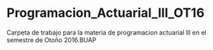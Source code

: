# Programacion_Actuarial_lll_OT16
Carpeta de trabajo para la materia de programacion actuarial lll en el semestre de Otoño 2016.BUAP
